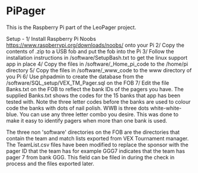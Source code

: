 # PiPager
This is the Raspberry Pi part of the LeoPager project.

Setup -
1/ Install Raspberry Pi Noobs https://www.raspberrypi.org/downloads/noobs/ onto your Pi
2/ Copy the contents of .zip to a USB fob and put the fob into the Pi
3/ Follow the installation instructions in /software/SetupBash.txt to get the linux support app in place
4/ Copy the files in /software/_Home_pi_code to the /home/pi directory
5/ Copy the files in /software/_www_code to the www directory of you Pi
6/ Use phpadmin to create the database from the /software/SQL_setup/VEX_TM_Pager.sql on the FOB
7/ Edit the file Banks.txt on the FOB to reflect the bank IDs of the pagers you have. The supplied Banks.txt shows the codes for the 15 banks that app has been tested with. Note the three letter codes before the banks are used to colour code the banks with dots of nail polish. WWB is three dots white-white-blue. You can use any three letter combo you desire. This was done to make it easy to identify pagers when more than one bank is used.

The three non 'software' directories on the FOB are the directories that contain the team and match lists exported from VEX Tournament manager. The TeamList.csv files have been modified to replace the sponsor with the pager ID that the team has for example GGG7 indicates that the team has pager 7 from bank GGG. This field can be filed in during the check in process and the files exported later.


